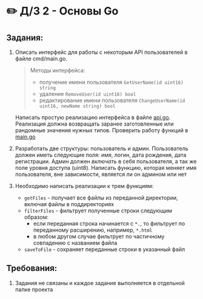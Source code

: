 # ✏️ Д/З 2 - Основы Go

## Задания:

1. Описать интерфейс для работы с некоторым API пользователей в файле cmd/main.go.
   > Методы интерфейса:
   > - получение имени пользователя `GetUserName(id uint16) string`
   > - удаление `RemoveUser(id uint16) bool`
   > - редактирование имени пользователя `ChangeUserName(id uint16, newName string) bool`

   Написать простую реализацию интерфейса в файле [api.go](./internal/api/api.go). Реализация должна возвращать заранее заготовленные или рандомные значения нужных типов. Проверить работу функций в [main.go](./cmd/task_1/main.go)

2. Разработать две структуры: пользователь и админ. Пользователь должен иметь следующие поля: имя, логин, дата рождения, дата регистрации. Админ должен *включать* в себя пользователя, а так же поле уровня доступа (uint8). Написать функцию, которая меняет имя пользователя, вне зависимости, является ли он админом или нет

3. Необходимо написать реализации к трем функциям:
   * `getFiles` - получает все файлы из переданной директории, включая файлы в поддиректориях
   * `filterFiles` - фильтрует полученные строки следующим образом:
      * если переданная строка начинается с `*.`, то фильтрует по переданному расширению, например, `*.html`
      * в любом другом случае фильтрует по частичному совпадению с названием файла
   * `saveToFile` - сохраняет переданные строки в указанный файл

## Требования:

1. Задания не связаны и каждое задание выполняется в отдельной папке проекта